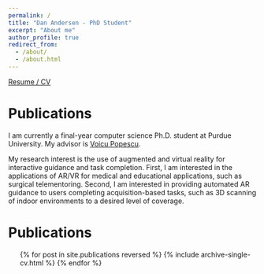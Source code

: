 ```yaml
---
permalink: /
title: "Dan Andersen - PhD Student"
excerpt: "About me"
author_profile: true
redirect_from: 
  - /about/
  - /about.html
---
```


[Resume / CV](/files/andersen-resume-2019-07-24.pdf)

Publications
======

I am currently a final-year computer science Ph.D. student at Purdue University. My advisor is [Voicu Popescu](https://www.cs.purdue.edu/homes/popescu/).

My research interest is the use of augmented and virtual reality for interactive guidance and task completion. First, I am interested in the applications of AR/VR for medical and educational applications, such as surgical telementoring. Second, I am interested in providing automated AR guidance to users completing acquisition-based tasks, such as 3D scanning of indoor environments to a desired level of coverage.

Publications
======
  <ul>{% for post in site.publications reversed %}
    {% include archive-single-cv.html %}
  {% endfor %}</ul>